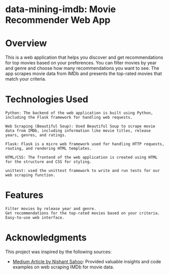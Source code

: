 # data-mining-imdb: Movie Recommender Web App
# Overview
This is a web application that helps you discover and get recommendations for top movies based on your preferences. You can filter movies by year and genre and choose how many recommendations you want to see. The app scrapes movie data from IMDb and presents the top-rated movies that match your criteria.
# Technologies Used
    Python: The backend of the web application is built using Python, including the Flask framework for handling web requests.

    Web Scraping (Beautiful Soup): Used Beautiful Soup to scrape movie data from IMDb, including information like movie titles, release years, genres, and ratings.

    Flask: Flask is a micro web framework used for handling HTTP requests, routing, and rendering HTML templates.

    HTML/CSS: The frontend of the web application is created using HTML for the structure and CSS for styling.

    unittest: used the unittest framework to write and run tests for our web scraping function.

# Features
    Filter movies by release year and genre.
    Get recommendations for the top-rated movies based on your criteria.
    Easy-to-use web interface.
# Acknowledgments
This project was inspired by the following sources:
- [Medium Article by Nishant Sahoo](https://medium.com/@nishantsahoo/which-movie-should-i-watch-5c83a3c0f5b1): Provided valuable insights and code examples on web scraping IMDb for movie data.

